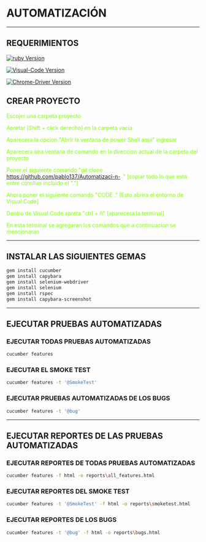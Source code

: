 ﻿# AUTOMATIZACIÓN
---
## REQUERIMIENTOS

[![ruby Version](https://img.shields.io/badge/Ruby-Download-brown)](https://rubyinstaller.org/downloads/)

[![Visual-Code Version](https://img.shields.io/badge/Visual-Code-blue)](https://code.visualstudio.com/)

[![Chrome-Driver Version](https://img.shields.io/badge/Chrome-Driver-green)](https://chromedriver.chromium.org/downloads)

## CREAR PROYECTO

<span style="color:chartreuse">Escojer una carpeta proyecto</span>

<span style="color:chartreuse">Apretar [Shift + click derecho] en la carpeta vacia</span>

<span style="color:chartreuse">Aparecera la opcion "Abrir la ventana de power Shell aqui" ingresar</span>

<span style="color:chartreuse">Aparecera una ventana de comando en la direccion actual de la carpeta del proyecto</span>

<span style="color:chartreuse">Poner el siguiente comando "git clone https://github.com/pablo137/Automatizaci-n- ." [copiar todo lo que esta entre comillas incluido el "."]</span>

<span style="color:chartreuse">Ahora poner el siguiente comando "CODE ." [Esto abrira el entorno de Visual Code]</span>

<span style="color:chartreuse">Dentro de Visual Code apreta "ctrl + ñ" [aparecera la terminal]</span>

<span style="color:chartreuse">En esta terminal se agregaran los comandos que a continuacion se mencionaran</span>

---
## INSTALAR LAS SIGUIENTES GEMAS

```bash
gem install cucumber
gem install capybara
gem install selenium-webdriver
gem install selenium
gem install rspec
gem install capybara-screenshot
```
---
## EJECUTAR PRUEBAS AUTOMATIZADAS

### EJECUTAR TODAS PRUEBAS AUTOMATIZADAS
```bash
cucumber features
```


### EJECUTAR EL SMOKE TEST
```bash
cucumber features -t '@SmokeTest'
```


### EJECUTAR PRUEBAS AUTOMATIZADAS DE LOS BUGS
```bash
cucumber features -t '@bug'
```

---
## EJECUTAR REPORTES DE LAS PRUEBAS AUTOMATIZADAS

### EJECUTAR REPORTES DE TODAS PRUEBAS AUTOMATIZADAS
```bash
cucumber features -f html -o reports\all_features.html
```

### EJECUTAR REPORTES DEL SMOKE TEST
```bash
cucumber features -t '@SmokeTest' -f html -o reports\smoketest.html
```

### EJECUTAR REPORTES DE LOS BUGS
```bash
cucumber features -t '@bug' -f html -o reports\bugs.html
```
